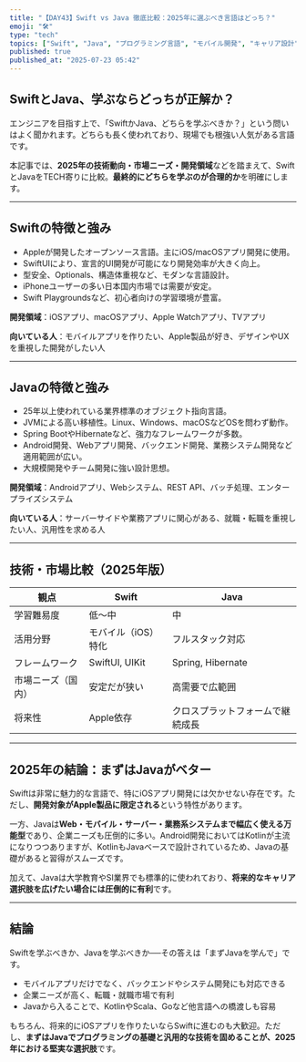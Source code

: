 ```yaml
---
title: "【DAY43】Swift vs Java 徹底比較：2025年に選ぶべき言語はどっち？"
emoji: "🛠"
type: "tech"
topics: ["Swift", "Java", "プログラミング言語", "モバイル開発", "キャリア設計"]
published: true
published_at: "2025-07-23 05:42"
---
```


## SwiftとJava、学ぶならどっちが正解か？

エンジニアを目指す上で、「SwiftかJava、どちらを学ぶべきか？」という問いはよく聞かれます。どちらも長く使われており、現場でも根強い人気がある言語です。

本記事では、**2025年の技術動向・市場ニーズ・開発領域**などを踏まえて、SwiftとJavaをTECH寄りに比較。**最終的にどちらを学ぶのが合理的か**を明確にします。

---

## Swiftの特徴と強み

- Appleが開発したオープンソース言語。主にiOS/macOSアプリ開発に使用。
- SwiftUIにより、宣言的UI開発が可能になり開発効率が大きく向上。
- 型安全、Optionals、構造体重視など、モダンな言語設計。
- iPhoneユーザーの多い日本国内市場では需要が安定。
- Swift Playgroundsなど、初心者向けの学習環境が豊富。

**開発領域**：iOSアプリ、macOSアプリ、Apple Watchアプリ、TVアプリ

**向いている人**：モバイルアプリを作りたい、Apple製品が好き、デザインやUXを重視した開発がしたい人

---

## Javaの特徴と強み

- 25年以上使われている業界標準のオブジェクト指向言語。
- JVMによる高い移植性。Linux、Windows、macOSなどOSを問わず動作。
- Spring BootやHibernateなど、強力なフレームワークが多数。
- Android開発、Webアプリ開発、バックエンド開発、業務システム開発など適用範囲が広い。
- 大規模開発やチーム開発に強い設計思想。

**開発領域**：Androidアプリ、Webシステム、REST API、バッチ処理、エンタープライズシステム

**向いている人**：サーバーサイドや業務アプリに関心がある、就職・転職を重視したい人、汎用性を求める人

---

## 技術・市場比較（2025年版）

| 観点 | Swift | Java |
|------|-------|------|
| 学習難易度 | 低〜中 | 中 |
| 活用分野 | モバイル（iOS）特化 | フルスタック対応 |
| フレームワーク | SwiftUI, UIKit | Spring, Hibernate |
| 市場ニーズ（国内） | 安定だが狭い | 高需要で広範囲 |
| 将来性 | Apple依存 | クロスプラットフォームで継続成長 |

---

## 2025年の結論：まずは**Java**がベター

Swiftは非常に魅力的な言語で、特にiOSアプリ開発には欠かせない存在です。ただし、**開発対象がApple製品に限定される**という特性があります。

一方、Javaは**Web・モバイル・サーバー・業務系システムまで幅広く使える万能型**であり、企業ニーズも圧倒的に多い。Android開発においてはKotlinが主流になりつつありますが、KotlinもJavaベースで設計されているため、Javaの基礎があると習得がスムーズです。

加えて、Javaは大学教育やSI業界でも標準的に使われており、**将来的なキャリア選択肢を広げたい場合には圧倒的に有利**です。

---

## 結論

Swiftを学ぶべきか、Javaを学ぶべきか──その答えは「まずJavaを学んで」です。

- モバイルアプリだけでなく、バックエンドやシステム開発にも対応できる
- 企業ニーズが高く、転職・就職市場で有利
- Javaから入ることで、KotlinやScala、Goなど他言語への橋渡しも容易

もちろん、将来的にiOSアプリを作りたいならSwiftに進むのも大歓迎。ただし、**まずはJavaでプログラミングの基礎と汎用的な技術を固めることが、2025年における堅実な選択肢**です。

<!-- redeploy trigger -->
<!-- redeploy trigger -->
